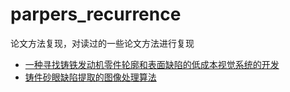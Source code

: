 # parpers_recurrence
论文方法复现，对读过的一些论文方法进行复现

* [一种寻找铸铁发动机零件轮廓和表面缺陷的低成本视觉系统的开发](https://github.com/maguangyan/parpers_recurrence/tree/master/low_cost_systm)
* [铸件砂眼缺陷提取的图像处理算法](https://github.com/maguangyan/parpers_recurrence/tree/master/Casting_sand_hole_defect_extraction)
